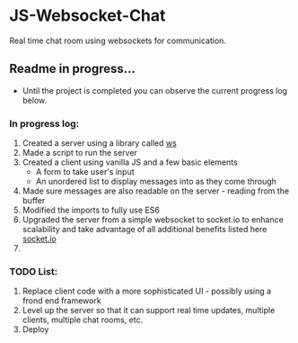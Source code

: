 # JS-Websocket-Chat
Real time chat room using websockets for communication.

## Readme in progress...
- Until the project is completed you can observe the current progress log below.


### In progress log:
1. Created a server using a library called [ws](https://www.npmjs.com/package/ws)
2. Made a script to run the server
3. Created a client using vanilla JS and a few basic elements
    - A form to take user's input
    - An unordered list to display messages into as they come through
4. Made sure messages are also readable on the server - reading from the buffer
5. Modified the imports to fully use ES6
6. Upgraded the server from a simple websocket to socket.io to enhance scalability and take advantage of all additional benefits listed here [socket.io](https://www.npmjs.com/package/socket.io)
7. 


### TODO List: 
1. Replace client code with a more sophisticated UI - possibly using a frond end framework
2. Level up the server so that it can support real time updates, multiple clients, multiple chat rooms, etc.
3. Deploy 

